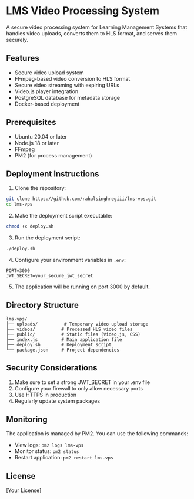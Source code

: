 # LMS Video Processing System

A secure video processing system for Learning Management Systems that handles video uploads, converts them to HLS format, and serves them securely.

## Features

- Secure video upload system
- FFmpeg-based video conversion to HLS format
- Secure video streaming with expiring URLs
- Video.js player integration
- PostgreSQL database for metadata storage
- Docker-based deployment

## Prerequisites

- Ubuntu 20.04 or later
- Node.js 18 or later
- FFmpeg
- PM2 (for process management)

## Deployment Instructions

1. Clone the repository:
```bash
git clone https://github.com/rahulsinghnegiii/lms-vps.git
cd lms-vps
```

2. Make the deployment script executable:
```bash
chmod +x deploy.sh
```

3. Run the deployment script:
```bash
./deploy.sh
```

4. Configure your environment variables in `.env`:
```
PORT=3000
JWT_SECRET=your_secure_jwt_secret
```

5. The application will be running on port 3000 by default.

## Directory Structure

```
lms-vps/
├── uploads/          # Temporary video upload storage
├── videos/          # Processed HLS video files
├── public/          # Static files (Video.js, CSS)
├── index.js         # Main application file
├── deploy.sh        # Deployment script
└── package.json     # Project dependencies
```

## Security Considerations

1. Make sure to set a strong JWT_SECRET in your .env file
2. Configure your firewall to only allow necessary ports
3. Use HTTPS in production
4. Regularly update system packages

## Monitoring

The application is managed by PM2. You can use the following commands:

- View logs: `pm2 logs lms-vps`
- Monitor status: `pm2 status`
- Restart application: `pm2 restart lms-vps`

## License

[Your License] 